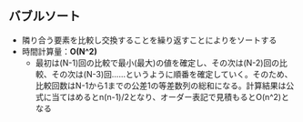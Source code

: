 ## バブルソート

- 隣り合う要素を比較し交換することを繰り返すことによりをソートする
- 時間計算量：**O(N^2)**
  - 最初は(N-1)回の比較で最小(最大)の値を確定し、その次は(N-2)回の比較、その次は(N-3)回......というように順番を確定していく。そのため、比較回数はN-1から1までの公差1の等差数列の総和になる。計算結果は公式に当てはめるとn(n-1)/2となり、オーダー表記で見積もるとO(n^2)となる


